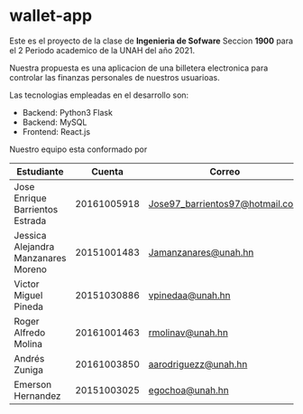 # wallet-app

Este es el proyecto de la clase de **Ingenieria de Sofware** Seccion **1900** para el 2 Periodo academico de la UNAH del año 2021.

Nuestra propuesta es una aplicacion de una billetera electronica para controlar las finanzas personales de nuestros usuarioas.

Las tecnologias empleadas en el desarrollo son:
- Backend: Python3 Flask
- Backend: MySQL
- Frontend: React.js

Nuestro equipo esta conformado por

| Estudiante |  Cuenta  | Correo | 
|---|---|---|
| Jose Enrique Barrientos Estrada | 20161005918 | Jose97_barrientos97@hotmail.com | 
| Jessica Alejandra Manzanares Moreno | 20151001483 |Jamanzanares@unah.hn|
|Victor Miguel Pineda | 20151030886 | vpinedaa@unah.hn |
| Roger Alfredo Molina | 20161001463 | rmolinav@unah.hn |
| Andrés Zuniga | 20161003850 | aarodriguezz@unah.hn |
| Emerson Hernandez | 20151003025 | egochoa@unah.hn |
